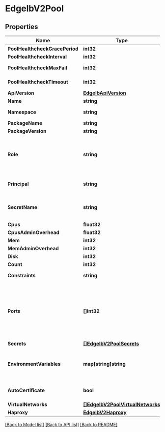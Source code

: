 # EdgelbV2Pool

## Properties

Name | Type | Description | Notes
------------ | ------------- | ------------- | -------------
**PoolHealthcheckGracePeriod** | **int32** | Pool tasks healthcheck grace period (in seconds) | [optional] 
**PoolHealthcheckInterval** | **int32** | Pool tasks healthcheck interval (in seconds) | [optional] 
**PoolHealthcheckMaxFail** | **int32** | Pool tasks healthcheck maximum number of consecutive failures before declaring as unhealthy | [optional] 
**PoolHealthcheckTimeout** | **int32** | Maximum amount of time that Mesos will wait for the healthcheck container to finish executing | [optional] 
**ApiVersion** | [**EdgelbApiVersion**](EdgelbAPIVersion.md) |  | [optional] 
**Name** | **string** | The pool name. | [optional] 
**Namespace** | **string** | The DC/OS space (sometimes also referred to as a \&quot;group\&quot;). | [optional] 
**PackageName** | **string** |  | [optional] 
**PackageVersion** | **string** |  | [optional] 
**Role** | **string** | Mesos role for load balancers. Defaults to \&quot;slave_public\&quot; so that load balancers will be run on public agents. Use \&quot;*\&quot; to run load balancers on private agents. Read more about Mesos roles at http://mesos.apache.org/documentation/latest/roles/ | [optional] 
**Principal** | **string** | Mesos principal for pool framework authentication. If omitted or left blank, the service account used to install Edge-LB will be used if present. | [optional] 
**SecretName** | **string** | Service account secret name for pool framework authentication. If omitted or left blank, the service account used to install Edge-LB will be used if present. | [optional] 
**Cpus** | **float32** |  | [optional] 
**CpusAdminOverhead** | **float32** |  | [optional] 
**Mem** | **int32** | Memory requirements (in MB) | [optional] 
**MemAdminOverhead** | **int32** | Memory requirements (in MB) | [optional] 
**Disk** | **int32** | Disk size (in MB) | [optional] 
**Count** | **int32** | Number of load balancer instances in the pool. | [optional] 
**Constraints** | **string** | Marathon style constraints for load balancer instance placement. | [optional] 
**Ports** | **[]int32** | Override ports to allocate for each load balancer instance. Defaults to {{haproxy.frontends[].bindPort}} and   {{haproxy.stats.bindPort}}. Use this field to pre-allocate all needed ports with or   without the frontends present. For example: [80, 443, 9090]. If the length of the ports array is not zero, only the   ports specified will be allocated by the pool scheduler. | [optional] 
**Secrets** | [**[]EdgelbV2PoolSecrets**](EdgelbV2Pool_secrets.md) | DC/OS secrets. | [optional] 
**EnvironmentVariables** | **map[string]string** | Environment variables to pass to tasks. Prefix with \&quot;ELB_FILE_\&quot; and it will be written to a file. For example, the contents of \&quot;ELB_FILE_MYENV\&quot; will be written to \&quot;$ENVFILE/ELB_FILE_MYENV\&quot;. | [optional] 
**AutoCertificate** | **bool** | Autogenerate a self-signed SSL/TLS certificate. It is not generated by default. It will be written to \&quot;$AUTOCERT\&quot;. | [optional] 
**VirtualNetworks** | [**[]EdgelbV2PoolVirtualNetworks**](EdgelbV2Pool_virtualNetworks.md) | Virtual networks to join. | [optional] 
**Haproxy** | [**EdgelbV2Haproxy**](EdgelbV2Haproxy.md) |  | [optional] 

[[Back to Model list]](../README.md#documentation-for-models) [[Back to API list]](../README.md#documentation-for-api-endpoints) [[Back to README]](../README.md)


